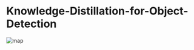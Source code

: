 # Knowledge-Distillation-for-Object-Detection


![map](https://user-images.githubusercontent.com/66883050/216757389-57061776-ac90-4545-8c97-42bcdfaa4d5e.PNG)
